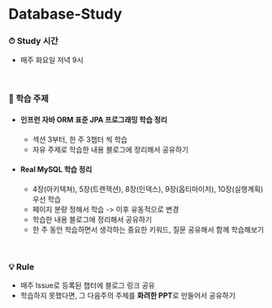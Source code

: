 # Database-Study

### ⏱ Study 시간
- 매주 화요일 저녁 9시

<br>

### 📖 학습 주제
- #### 인프런 자바 ORM 표준 JPA 프로그래밍 학습 정리
    - 섹션 3부터, 한 주 3챕터 씩 학습
    - 자유 주제로 학습한 내용 블로그에 정리해서 공유하기
- #### Real MySQL 학습 정리
    - 4장(아키텍쳐), 5장(트랜잭션), 8장(인덱스), 9장(옵티마이저), 10장(실행계획) 우선 학습
    - 페이지 분량 정해서 학습 -> 이후 유동적으로 변경
    - 학습한 내용 블로그에 정리해서 공유하기
    - 한 주 동안 학습하면서 생각하는 중요한 키워드, 질문 공유해서 함께 학습해보기

<br>

### 💡 Rule
- 매주 Issue로 등록된 챕터에 블로그 링크 공유
- 학습하지 못했다면, 그 다음주의 주제를 **화려한 PPT**로 만들어서 공유하기 
